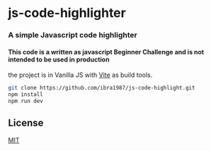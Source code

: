 # js-code-highlighter

### A simple Javascript code highlighter

#### This code is a written as javascript Beginner Challenge and is not intended to be used in production

the project is in Vanilla JS with [Vite](https://vitejs.dev/) as build tools.

```bash
git clone https://github.com/ibra1987/js-code-highlight.git
npm install
npm run dev
```

## License

[MIT](https://choosealicense.com/licenses/mit/)

